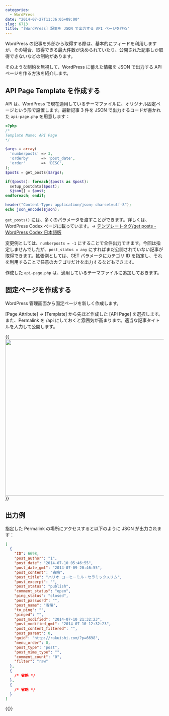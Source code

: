 ```yaml
---
categories:
  - WordPress
date: "2014-07-27T11:36:05+09:00"
slug: 6713
title: "[WordPress] 記事を JSON で出力する API ページを作る"
---
```


WordPress の記事を外部から取得する際は、基本的にフィードを利用しますが、その場合、取得できる最大件数が決められていたり、公開された記事しか取得できないなどの制約があります。

そのような制約を無視して、WordPress に蓄えた情報を JSON で出力する API ページを作る方法を紹介します。

## API Page Template を作成する

API は、WordPress で現在適用しているテーマファイルに、オリジナル固定ページという形で設置します。最新記事 3 件を JSON で出力するコードが書かれた `api-page.php` を用意します：

```php
<?php
/*
Template Name: API Page
*/

$args = array(
  'numberposts' => 3,
  'orderby'     => 'post_date',
  'order'       => 'DESC',
);
$posts = get_posts($args);

if($posts): foreach($posts as $post):
  setup_postdata($post);
  $json[] = $post;
endforeach; endif;

header("Content-Type: application/json; charset=utf-8");
echo json_encode($json);
```

`get_posts()` には、多くのパラメータを渡すことができます。詳しくは、WordPress Codex ページに載っています。&rarr; [テンプレートタグ/get posts - WordPress Codex 日本語版](http://wpdocs.sourceforge.jp/%E3%83%86%E3%83%B3%E3%83%97%E3%83%AC%E3%83%BC%E3%83%88%E3%82%BF%E3%82%B0/get_posts)

変更例としては、`numberposts = -1` にすることで全件出力できます。今回は指定しませんでしたが、`post_status = any` にすればまだ公開されていない記事が取得できます。拡張例としては、GET パラメータにカテゴリ ID を指定し、それを利用することで任意のカテゴリだけを出力するなどもできます。

作成した `api-page.php` は、適用しているテーマファイルに追加しておきます。

## 固定ページを作成する

WordPress 管理画面から固定ページを新しく作成します。

[Page Attribute] → [Template] から先ほど作成した [API Page] を選択します。また、Permalink を /api にしておくと雰囲気が高まります。適当な記事タイトルを入力して公開します。

{{<img alt="" src="/images/2014/07/6713_1.png" width="768" height="496">}}

## 出力例

指定した Permalink の場所にアクセスすると以下のように JSON が出力されます：

```json
[
  {
    "ID": 6698,
    "post_author": "1",
    "post_date": "2014-07-10 05:46:55",
    "post_date_gmt": "2014-07-09 20:46:55",
    "post_content": "省略",
    "post_title": "ハリオ コーヒーミル・セラミックスリム",
    "post_excerpt": "",
    "post_status": "publish",
    "comment_status": "open",
    "ping_status": "closed",
    "post_password": "",
    "post_name": "省略",
    "to_ping": "",
    "pinged": "",
    "post_modified": "2014-07-10 21:32:23",
    "post_modified_gmt": "2014-07-10 12:32:23",
    "post_content_filtered": "",
    "post_parent": 0,
    "guid": "http://rakuishi.com/?p=6698",
    "menu_order": 0,
    "post_type": "post",
    "post_mime_type": "",
    "comment_count": "0",
    "filter": "raw"
  },
  {
    /* 省略 */
  },
  {
    /* 省略 */
  }
]
```

{{<amazon id="4797373520" title="サイトの拡張性を飛躍的に高める WordPressプラグイン開発のバイブル" src="https://images-na.ssl-images-amazon.com/images/I/51CKENT4umL._SL160_.jpg">}}
